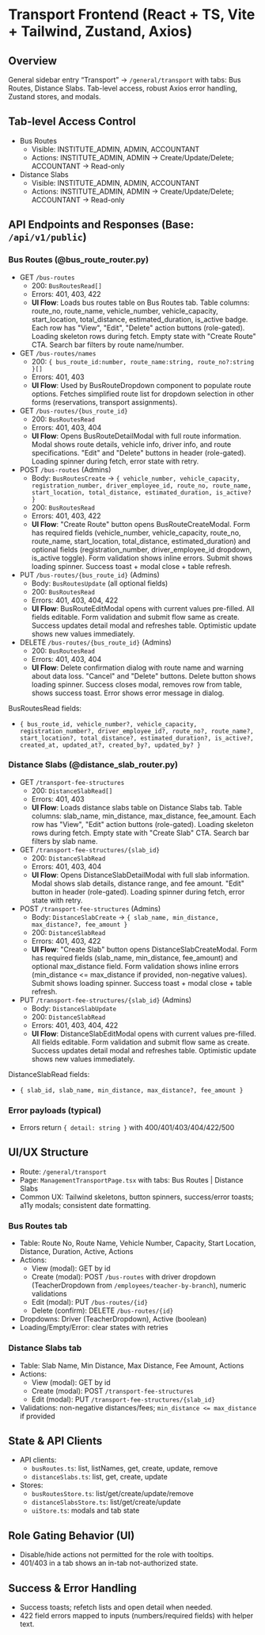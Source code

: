 # Transport Frontend (React + TS, Vite + Tailwind, Zustand, Axios)

## Overview

General sidebar entry “Transport” → `/general/transport` with tabs: Bus Routes, Distance Slabs. Tab-level access, robust Axios error handling, Zustand stores, and modals.

## Tab-level Access Control

- Bus Routes
  - Visible: INSTITUTE_ADMIN, ADMIN, ACCOUNTANT
  - Actions: INSTITUTE_ADMIN, ADMIN → Create/Update/Delete; ACCOUNTANT → Read-only
- Distance Slabs
  - Visible: INSTITUTE_ADMIN, ADMIN, ACCOUNTANT
  - Actions: INSTITUTE_ADMIN, ADMIN → Create/Update/Delete; ACCOUNTANT → Read-only

## API Endpoints and Responses (Base: `/api/v1/public`)

### Bus Routes (@bus_route_router.py)

- GET `/bus-routes`
  - 200: `BusRoutesRead[]`
  - Errors: 401, 403, 422
  - **UI Flow**: Loads bus routes table on Bus Routes tab. Table columns: route_no, route_name, vehicle_number, vehicle_capacity, start_location, total_distance, estimated_duration, is_active badge. Each row has "View", "Edit", "Delete" action buttons (role-gated). Loading skeleton rows during fetch. Empty state with "Create Route" CTA. Search bar filters by route name/number.
- GET `/bus-routes/names`
  - 200: `{ bus_route_id:number, route_name:string, route_no?:string }[]`
  - Errors: 401, 403
  - **UI Flow**: Used by BusRouteDropdown component to populate route options. Fetches simplified route list for dropdown selection in other forms (reservations, transport assignments).
- GET `/bus-routes/{bus_route_id}`
  - 200: `BusRoutesRead`
  - Errors: 401, 403, 404
  - **UI Flow**: Opens BusRouteDetailModal with full route information. Modal shows route details, vehicle info, driver info, and route specifications. "Edit" and "Delete" buttons in header (role-gated). Loading spinner during fetch, error state with retry.
- POST `/bus-routes` (Admins)
  - Body: `BusRoutesCreate` → `{ vehicle_number, vehicle_capacity, registration_number, driver_employee_id, route_no, route_name, start_location, total_distance, estimated_duration, is_active? }`
  - 200: `BusRoutesRead`
  - Errors: 401, 403, 422
  - **UI Flow**: "Create Route" button opens BusRouteCreateModal. Form has required fields (vehicle_number, vehicle_capacity, route_no, route_name, start_location, total_distance, estimated_duration) and optional fields (registration_number, driver_employee_id dropdown, is_active toggle). Form validation shows inline errors. Submit shows loading spinner. Success toast + modal close + table refresh.
- PUT `/bus-routes/{bus_route_id}` (Admins)
  - Body: `BusRoutesUpdate` (all optional fields)
  - 200: `BusRoutesRead`
  - Errors: 401, 403, 404, 422
  - **UI Flow**: BusRouteEditModal opens with current values pre-filled. All fields editable. Form validation and submit flow same as create. Success updates detail modal and refreshes table. Optimistic update shows new values immediately.
- DELETE `/bus-routes/{bus_route_id}` (Admins)
  - 200: `BusRoutesRead`
  - Errors: 401, 403, 404
  - **UI Flow**: Delete confirmation dialog with route name and warning about data loss. "Cancel" and "Delete" buttons. Delete button shows loading spinner. Success closes modal, removes row from table, shows success toast. Error shows error message in dialog.

BusRoutesRead fields:

- `{ bus_route_id, vehicle_number?, vehicle_capacity, registration_number?, driver_employee_id?, route_no?, route_name?, start_location?, total_distance?, estimated_duration?, is_active?, created_at, updated_at?, created_by?, updated_by? }`

### Distance Slabs (@distance_slab_router.py)

- GET `/transport-fee-structures`
  - 200: `DistanceSlabRead[]`
  - Errors: 401, 403
  - **UI Flow**: Loads distance slabs table on Distance Slabs tab. Table columns: slab_name, min_distance, max_distance, fee_amount. Each row has "View", "Edit" action buttons (role-gated). Loading skeleton rows during fetch. Empty state with "Create Slab" CTA. Search bar filters by slab name.
- GET `/transport-fee-structures/{slab_id}`
  - 200: `DistanceSlabRead`
  - Errors: 401, 403, 404
  - **UI Flow**: Opens DistanceSlabDetailModal with full slab information. Modal shows slab details, distance range, and fee amount. "Edit" button in header (role-gated). Loading spinner during fetch, error state with retry.
- POST `/transport-fee-structures` (Admins)
  - Body: `DistanceSlabCreate` → `{ slab_name, min_distance, max_distance?, fee_amount }`
  - 200: `DistanceSlabRead`
  - Errors: 401, 403, 422
  - **UI Flow**: "Create Slab" button opens DistanceSlabCreateModal. Form has required fields (slab_name, min_distance, fee_amount) and optional max_distance field. Form validation shows inline errors (min_distance <= max_distance if provided, non-negative values). Submit shows loading spinner. Success toast + modal close + table refresh.
- PUT `/transport-fee-structures/{slab_id}` (Admins)
  - Body: `DistanceSlabUpdate`
  - 200: `DistanceSlabRead`
  - Errors: 401, 403, 404, 422
  - **UI Flow**: DistanceSlabEditModal opens with current values pre-filled. All fields editable. Form validation and submit flow same as create. Success updates detail modal and refreshes table. Optimistic update shows new values immediately.

DistanceSlabRead fields:

- `{ slab_id, slab_name, min_distance, max_distance?, fee_amount }`

### Error payloads (typical)

- Errors return `{ detail: string }` with 400/401/403/404/422/500

## UI/UX Structure

- Route: `/general/transport`
- Page: `ManagementTransportPage.tsx` with tabs: Bus Routes | Distance Slabs
- Common UX: Tailwind skeletons, button spinners, success/error toasts; a11y modals; consistent date formatting.

### Bus Routes tab

- Table: Route No, Route Name, Vehicle Number, Capacity, Start Location, Distance, Duration, Active, Actions
- Actions:
  - View (modal): GET by id
  - Create (modal): POST `/bus-routes` with driver dropdown (TeacherDropdown from `/employees/teacher-by-branch`), numeric validations
  - Edit (modal): PUT `/bus-routes/{id}`
  - Delete (confirm): DELETE `/bus-routes/{id}`
- Dropdowns: Driver (TeacherDropdown), Active (boolean)
- Loading/Empty/Error: clear states with retries

### Distance Slabs tab

- Table: Slab Name, Min Distance, Max Distance, Fee Amount, Actions
- Actions:
  - View (modal): GET by id
  - Create (modal): POST `/transport-fee-structures`
  - Edit (modal): PUT `/transport-fee-structures/{slab_id}`
- Validations: non-negative distances/fees; `min_distance <= max_distance` if provided

## State & API Clients

- API clients:
  - `busRoutes.ts`: list, listNames, get, create, update, remove
  - `distanceSlabs.ts`: list, get, create, update
- Stores:
  - `busRoutesStore.ts`: list/get/create/update/remove
  - `distanceSlabsStore.ts`: list/get/create/update
  - `uiStore.ts`: modals and tab state

## Role Gating Behavior (UI)

- Disable/hide actions not permitted for the role with tooltips.
- 401/403 in a tab shows an in-tab not-authorized state.

## Success & Error Handling

- Success toasts; refetch lists and open detail when needed.
- 422 field errors mapped to inputs (numbers/required fields) with helper text.
